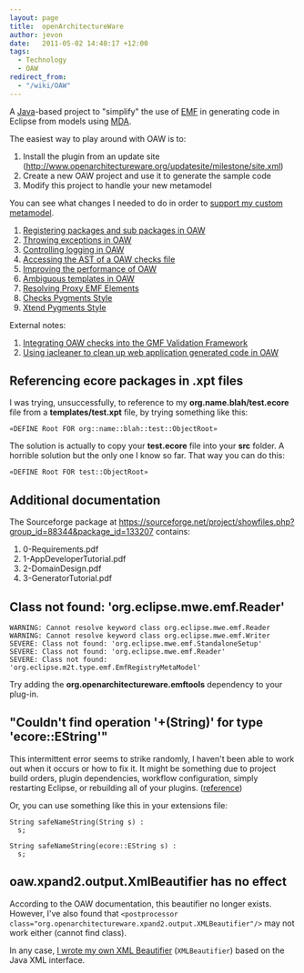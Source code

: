 ```yaml
---
layout: page
title:  openArchitectureWare
author: jevon
date:   2011-05-02 14:40:17 +12:00
tags:
  - Technology
  - OAW
redirect_from:
  - "/wiki/OAW"
---
```


A [Java](Java.md)-based project to "simplify" the use of [EMF](EMF.md) in generating code in Eclipse from models using [MDA](mda.md).

The easiest way to play around with OAW is to:

1. Install the plugin from an update site (http://www.openarchitectureware.org/updatesite/milestone/site.xml)
1. Create a new OAW project and use it to generate the sample code
1. Modify this project to handle your new metamodel

You can see what changes I needed to do in order to <a href="http://code.google.com/p/iaml/source/detail?r=216">support my custom metamodel</a>.

1. [Registering packages and sub packages in OAW](Registering_packages_and_sub_packages_in_OAW.md)
1. [Throwing exceptions in OAW](Throwing_exceptions_in_OAW.md)
1. [Controlling logging in OAW](Controlling_logging_in_OAW.md)
1. [Accessing the AST of a OAW checks file](Accessing_the_AST_of_a_OAW_checks_file.md)
1. [Improving the performance of OAW](Improving_the_performance_of_OAW.md)
1. [Ambiguous templates in OAW](Ambiguous_templates_in_OAW.md)
1. [Resolving Proxy EMF Elements](Resolving_Proxy_EMF_Elements.md)
1. [Checks Pygments Style](Checks_Pygments_Style.md)
1. [Xtend Pygments Style](Xtend_Pygments_Style.md)

External notes:
1. <a href="http://www.openarchitectureware.org/pub/documentation/4.3.1/html/contents/r52.html">Integrating OAW checks into the GMF Validation Framework</a>
1. <a href="http://code.google.com/p/iaml/source/browse/trunk/org.openiaml.model.codegen.oaw/src/org/openiaml/model/codegen/oaw/IACleanerBeautifier.java">Using iacleaner to clean up web application generated code in OAW</a>

## Referencing ecore packages in .xpt files
I was trying, unsuccessfully, to reference to my **org.name.blah/test.ecore** file from a **templates/test.xpt** file, by trying something like this:

`«DEFINE Root FOR org::name::blah::test::ObjectRoot»`

The solution is actually to copy your **test.ecore** file into your **src** folder. A horrible solution but the only one I know so far. That way you can do this:

`«DEFINE Root FOR test::ObjectRoot»`

## Additional documentation
The Sourceforge package at https://sourceforge.net/project/showfiles.php?group_id=88344&package_id=133207 contains:
1. 0-Requirements.pdf
1. 1-AppDeveloperTutorial.pdf
1. 2-DomainDesign.pdf
1. 3-GeneratorTutorial.pdf

## Class not found: 'org.eclipse.mwe.emf.Reader'
```
WARNING: Cannot resolve keyword class org.eclipse.mwe.emf.Reader
WARNING: Cannot resolve keyword class org.eclipse.mwe.emf.Writer
SEVERE: Class not found: 'org.eclipse.mwe.emf.StandaloneSetup'
SEVERE: Class not found: 'org.eclipse.mwe.emf.Reader'
SEVERE: Class not found: 'org.eclipse.m2t.type.emf.EmfRegistryMetaModel'
```

Try adding the **org.openarchitectureware.emftools** dependency to your plug-in.

## "Couldn't find operation '+(String)' for type 'ecore::EString'"
This intermittent error seems to strike randomly, I haven't been able to work out when it occurs or how to fix it. It might be something due to project build orders, plugin dependencies, workflow configuration, simply restarting Eclipse, or rebuilding all of your plugins. (<a href="http://www.openarchitectureware.org/forum/viewtopic.php?showtopic=2997">reference</a>)

Or, you can use something like this in your extensions file:

```
String safeNameString(String s) :
  s;

String safeNameString(ecore::EString s) :
  s;
```

## oaw.xpand2.output.XmlBeautifier has no effect

According to the OAW documentation, this beautifier no longer exists. However, I've also found that `<postprocessor class="org.openarchitectureware.xpand2.output.XMLBeautifier"/>` may not work either (cannot find class).

In any case, <a href="http://code.google.com/p/iaml/source/detail?r=2758">I wrote my own XML Beautifier</a> (`XMLBeautifier`) based on the Java XML interface.
